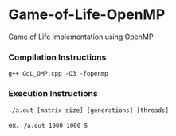 # Game-of-Life-OpenMP
Game of Life implementation using OpenMP

### Compilation Instructions

`g++ GoL_OMP.cpp -O3 -fopenmp`

### Execution Instructions 

`./a.out [matrix size] [generations] [threads]`

ex. `./a.out 1000 1000 5`

